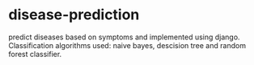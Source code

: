 # disease-prediction
predict diseases based on symptoms and implemented using django.
Classification algorithms used: naive bayes, descision tree and random forest classifier.
